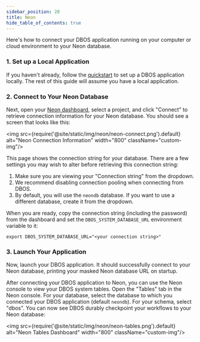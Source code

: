 ```yaml
---
sidebar_position: 20
title: Neon
hide_table_of_contents: true
---
```


Here's how to connect your DBOS application running on your computer or cloud environment to your Neon database.

### 1. Set up a Local Application

If you haven't already, follow the [quickstart](../quickstart.md) to set up a DBOS application locally.
The rest of this guide will assume you have a local application.

### 2. Connect to Your Neon Database

Next, open your [Neon dashboard](https://console.neon.tech), select a project, and click "Connect" to retrieve connection information for your Neon database.
You should see a screen that looks like this:

<img src={require('@site/static/img/neon/neon-connect.png').default} alt="Neon Connection Information" width="800" className="custom-img"/>

This page shows the connection string for your database.
There are a few settings you may wish to alter before retrieving this connection string:

1. Make sure you are viewing your "Connection string" from the dropdown.
2. We recommend disabling connection pooling when connecting from DBOS.
3. By default, you will use the `neondb` database. If you want to use a different database, create it from the dropdown.

When you are ready, copy the connection string (including the password) from the dashboard and set the `DBOS_SYSTEM_DATABASE_URL` environment variable to it:

```
export DBOS_SYSTEM_DATABASE_URL="<your connection string>"
```

### 3. Launch Your Application

Now, launch your DBOS application.
It should successfully connect to your Neon database, printing your masked Neon database URL on startup.

After connecting your DBOS application to Neon, you can use the Neon console to view your DBOS system tables.
Open the "Tables" tab in the Neon console.
For your database, select the database to which you connected your DBOS application (default `neondb`).
For your schema, select "dbos". 
You can now see DBOS durably checkpoint your workflows to your Neon database:

<img src={require('@site/static/img/neon/neon-tables.png').default} alt="Neon Tables Dashboard" width="800" className="custom-img"/>
